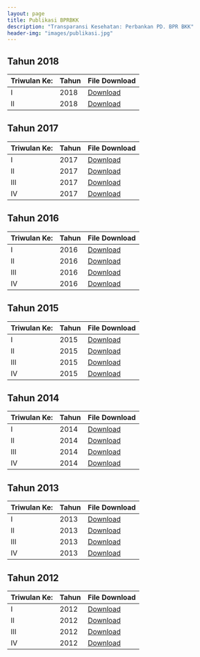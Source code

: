 ```yaml
---
layout: page
title: Publikasi BPRBKK
description: "Transparansi Kesehatan: Perbankan PD. BPR BKK"
header-img: "images/publikasi.jpg"
---
```

## Tahun 2018

| Triwulan Ke:	| Tahun | File Download |
--------------- | ------- | ------------- |
I				| 2018				| [Download](/publikasi/2018/201803.pdf)
II				| 2018				| [Download](/publikasi/2018/201806.pdf)

## Tahun 2017

| Triwulan Ke:	| Tahun | File Download |
--------------- | ------- | ------------- |
I				| 2017				| [Download](/publikasi/2017/201703.pdf)
II				| 2017				| [Download](/publikasi/2017/201706.pdf)
III				| 2017				| [Download](/publikasi/2017/201709.pdf)
IV				| 2017				| [Download](/publikasi/2017/201712.pdf)

## Tahun 2016

| Triwulan Ke:	| Tahun | File Download |
--------------- | ------- | ------------- |
I				| 2016				| [Download](/publikasi/2016/201603.pdf)
II				| 2016				| [Download](/publikasi/2016/201606.pdf)
III				| 2016				| [Download](/publikasi/2016/201609.pdf)
IV				| 2016				| [Download](/publikasi/2016/201612.pdf)

## Tahun 2015

| Triwulan Ke:	| Tahun | File Download |
--------------- | ------- | ------------- |
I				| 2015				| [Download](/publikasi/2015/20150331.pdf)
II				| 2015				| [Download](/publikasi/2015/20150630.pdf)
III				| 2015				| [Download](/publikasi/2015/20150930.pdf)
IV				| 2015				| [Download](/publikasi/2015/20151231.pdf)

## Tahun 2014

| Triwulan Ke:	| Tahun | File Download |
--------------- | ------- | ------------- |
I				| 2014				| [Download](/publikasi/2014/20140331.pdf)
II				| 2014				| [Download](/publikasi/2014/20140630.pdf)
III				| 2014				| [Download](/publikasi/2014/20140930.pdf)
IV				| 2014				| [Download](/publikasi/2014/20141231.pdf)

## Tahun 2013

| Triwulan Ke:	| Tahun | File Download |
--------------- | ------- | ------------- |
I				| 2013				| [Download](/publikasi/2013/20130331.pdf)
II				| 2013				| [Download](/publikasi/2013/20130630.pdf)
III				| 2013				| [Download](/publikasi/2013/20130930.pdf)
IV				| 2013				| [Download](/publikasi/2013/20131231.pdf)

## Tahun 2012

| Triwulan Ke:	| Tahun | File Download |
--------------- | ------- | ------------- |
I				| 2012				| [Download](/publikasi/2012/20120331.pdf)
II				| 2012				| [Download](/publikasi/2012/20120630.pdf)
III				| 2012				| [Download](/publikasi/2012/20120930.pdf)
IV				| 2012				| [Download](/publikasi/2012/20121231.pdf)

